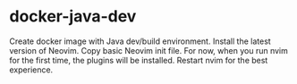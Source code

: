 # docker-java-dev

Create docker image with Java dev/build environment. Install the latest version of Neovim. Copy basic Neovim init file. For now, when you run nvim for the first time, the plugins will be installed. Restart nvim for the best experience.
